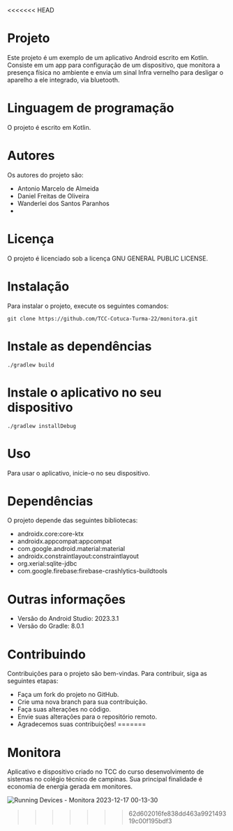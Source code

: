 <<<<<<< HEAD
# Projeto

Este projeto é um exemplo de um aplicativo Android escrito em Kotlin. 
Consiste em um app para configuração de um dispositivo, 
que monitora a presença física no ambiente e envia um sinal Infra vernelho 
para desligar o aparelho a ele integrado, via bluetooth. 

# Linguagem de programação

O projeto é escrito em Kotlin.

# Autores

Os autores do projeto são:

- Antonio Marcelo de Almeida
- Daniel Freitas de Oliveira
- Wanderlei dos Santos Paranhos
- 
# Licença

O projeto é licenciado sob a licença GNU GENERAL PUBLIC LICENSE.

# Instalação

Para instalar o projeto, execute os seguintes comandos:

`git clone https://github.com/TCC-Cotuca-Turma-22/monitora.git`

# Instale as dependências
`./gradlew build`

# Instale o aplicativo no seu dispositivo
`./gradlew installDebug`

# Uso

Para usar o aplicativo, inicie-o no seu dispositivo.

# Dependências

O projeto depende das seguintes bibliotecas:

- androidx.core:core-ktx
- androidx.appcompat:appcompat
- com.google.android.material:material
- androidx.constraintlayout:constraintlayout
- org.xerial:sqlite-jdbc
- com.google.firebase:firebase-crashlytics-buildtools

# Outras informações

- Versão do Android Studio: 2023.3.1
- Versão do Gradle: 8.0.1

# Contribuindo

Contribuições para o projeto são bem-vindas. Para contribuir, siga as seguintes etapas:

- Faça um fork do projeto no GitHub.
- Crie uma nova branch para sua contribuição.
- Faça suas alterações no código.
- Envie suas alterações para o repositório remoto.
- Agradecemos suas contribuições!
=======
# Monitora
Aplicativo e dispositivo criado no TCC do curso desenvolvimento de sistemas no colégio técnico de campinas. Sua principal finalidade é economia de energia gerada em monitores. 


![Running Devices - Monitora 2023-12-17 00-13-30](https://github.com/danieldevoliveira/Monitora/assets/149846821/f01752f5-56b3-42e9-87da-1f1c1f9196bc)
>>>>>>> 62d602016fe838dd463a992149319c00f195bdf3
